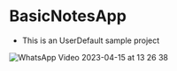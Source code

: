 # BasicNotesApp

- This is an UserDefault sample project

![WhatsApp Video 2023-04-15 at 13 26 38](https://user-images.githubusercontent.com/92859580/232208932-4105c933-80a1-488d-8fee-b029af95fab3.gif)
